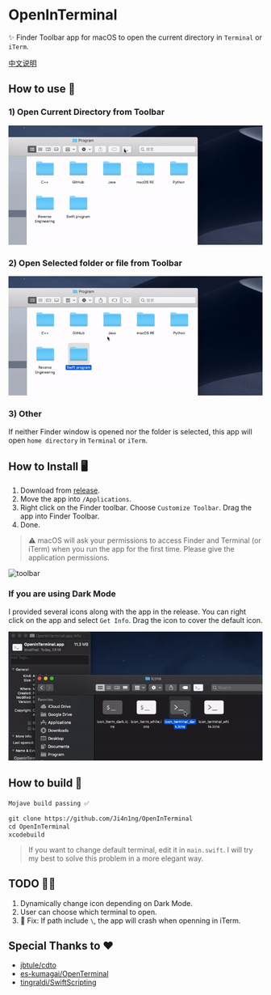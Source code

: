  # OpenInTerminal

✨ Finder Toolbar app for macOS to open the current directory in `Terminal` or `iTerm`. 

[中文说明](./README-zh.md)

## How to use 🚀

### 1) Open Current Directory from Toolbar

![run](./screenshots/run.gif)

### 2) Open Selected folder or file from Toolbar

![run2](./screenshots/run2.gif)

### 3) Other

If neither Finder window is opened nor the folder is selected, this app will open `home directory` in `Terminal` or `iTerm`.

## How to Install 🖥

1. Download from [release](https://github.com/Ji4n1ng/OpenInTerminal/releases).
2. Move the app into `/Applications`.
3. Right click on the Finder toolbar. Choose `Customize Toolbar`. Drag the app into Finder Toolbar.
4. Done.

>  ⚠️ macOS will ask your permissions to access Finder and Terminal (or iTerm) when you run the app for the first time. Please give the application permissions.

![toolbar](./screenshots/toolbar.gif)

### If you are using Dark Mode

I provided several icons along with the app in the release. You can right click on the app and select `Get Info`. Drag the icon to cover the default icon.

![change_icon](./screenshots/change_icon.gif)

## How to build 🔨

`Mojave build passing ✅`

```
git clone https://github.com/Ji4n1ng/OpenInTerminal
cd OpenInTerminal
xcodebuild
```

> If you want to change default terminal, edit it in `main.swift`. I will try my best to solve this problem in a more elegant way.

## TODO 👨‍💻

1. Dynamically change icon depending on Dark Mode.
2. User can choose which terminal to open.
3. 🐞 Fix: If path include `\`, the app will crash when openning in iTerm.

## Special Thanks to ❤️

- [jbtule/cdto](https://github.com/jbtule/cdto)
- [es-kumagai/OpenTerminal](https://github.com/es-kumagai/OpenTerminal)
- [tingraldi/SwiftScripting](https://github.com/tingraldi/SwiftScripting)
